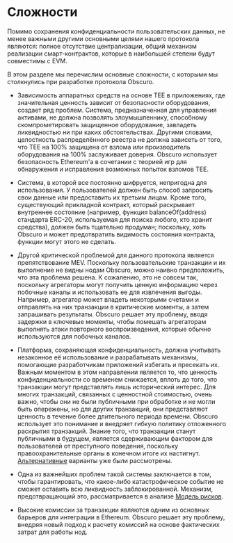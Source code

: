 # Сложности

Помимо сохранения конфиденциальности пользовательских данных, не менее важными другими основными целями нашего протокола являются: полное отсутствие централизации, общий механизм реализации смарт-контрактов, которые в наибольшей степени будут совместимы с EVM.

В этом разделе мы перечислим основные сложности, с которыми мы столкнулись при разработке протокола Obscuro.

- Зависимость аппаратных средств на основе TEE в приложениях, где значительная ценность зависит от безопасности оборудования, создает ряд проблем. Система, предназначенная для управления активами, не должна позволять злоумышленнику, способному скомпрометировать защищенное оборудование, завладеть ликвидностью ни при каких обстоятельствах. Другими словами, целостность распределённого реестра не должна зависеть от того, что TEE на 100% защищена от взлома или производитель оборудования на 100% заслуживает доверия. Obscuro использует безопасность Ethereum'а в сочетании с теорией игр для обнаружения и исправления возможных попыток взломов TEE.


- Система, в которой все постоянно шифруется, непригодна для использования. У пользователей должен быть способ запросить свои данные или предоставить их третьим лицам. Кроме того, существующий прикладной контракт, который раскрывает внутреннее состояние (например, функция balanceOf(address) стандарта ERC-20, используемая для поиска любого, кто хранит средства), должен быть тщательно продуман; поскольку, хоть Obscuro и может предотвратить видимость состояния контракта, функции могут этого не сделать.


- Другой критической проблемой для данного протокола является препятствование MEV. Поскольку пользовательские транзакции и их выполнение не видны нодам Obscuro, можно наивно предположить, что эта проблема решена. К сожалению, это не совсем так, поскольку агрегаторы могут получить ценную информацию через побочные каналы и использовать ее для извлечения выгоды. Например, агрегатор может владеть некоторыми счетами и отправлять на них транзакции в критические моменты, а затем запрашивать результаты. Obscuro решает эту проблему, вводя задержки в ключевые моменты, чтобы помешать агрегаторам выполнять атаки повторного воспроизведения, которые обычно используются для побочных каналов.


- Платформа, сохраняющая конфиденциальность, должна учитывать незаконное её использование и разрабатывать механизмы, помогающие разработчикам приложений избегать и пресекать их. Важным моментом в этом направлении является то, что ценность конфиденциальности со временем снижается, вплоть до того, что транзакции могут представлять лишь исторический интерес. Для многих транзакций, связанных с ценностной стоимостью, очень важно, чтобы они не были публичными при обработке и не могли быть опережены, но для других транзакций, они представляют ценность в течение более длительного периода времени. Obscuro использует это понимание и внедряет гибкую политику отложенного раскрытия транзакций. Знание того, что транзакции станут публичными в будущем, является сдерживающим фактором для пользователей от преступного поведения, поскольку правоохранительные органы в конечном итоге их настигнут. [Альтернативные](./appendix#alternative-revelation-options) варианты уже были рассмотрены.


- Одна из важнейших проблем такой системы заключается в том, чтобы гарантировать, что какое-либо катастрофическое событие не сможет оставить всю ликвидность заблокированной. Механизм, предотвращающий это, рассматривается в анализе [Модель рисков](./threat-model).


- Высокие комиссии за транзакции являются одним из основных барьеров для интеграции в Ethereum. Obscuro решает эту проблему, внедряя новый подход к расчету комиссий на основе фактических затрат для работы нод.
